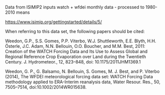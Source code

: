 Data from ISIMIP2 inputs watch + wfdei monthly data - processed to 1980-2010 means

https://www.isimip.org/gettingstarted/details/5/

When referring to this data set, the following papers should be cited:

Weedon, G.P., S.S. Gomes, P.P. Viterbo, W.J. Shuttleworth, E.E. Blyth, H.H. Österle, J.C. Adam, N.N. Bellouin, O.O. Boucher, and M.M. Best, 2011: Creation of the WATCH Forcing Data and Its Use to Assess Global and Regional Reference Crop Evaporation over Land during the Twentieth Century. J. Hydrometeor., 12, 823–848, doi: 10.1175/2011JHM1369.1


Weedon, G. P., G. Balsamo, N. Bellouin, S. Gomes, M. J. Best, and P. Viterbo (2014), The WFDEI meteorological forcing data set: WATCH Forcing Data methodology applied to ERA-Interim reanalysis data, Water Resour. Res., 50, 7505–7514, doi:10.1002/2014WR015638.


